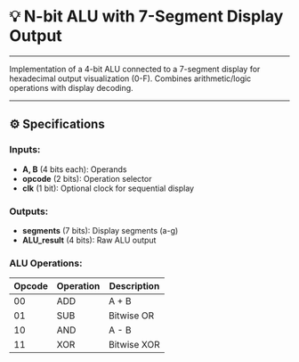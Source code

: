 # 💡 N-bit ALU with 7-Segment Display Output

---

Implementation of a 4-bit ALU connected to a 7-segment display for hexadecimal output visualization (0-F). Combines arithmetic/logic operations with display decoding.

---

## ⚙️ Specifications

### Inputs:
- **A, B** (4 bits each): Operands
- **opcode** (2 bits): Operation selector
- **clk** (1 bit): Optional clock for sequential display

### Outputs:
- **segments** (7 bits): Display segments (a-g)
- **ALU_result** (4 bits): Raw ALU output

### ALU Operations:
| Opcode | Operation  | Description          |
|--------|------------|----------------------|
| 00     | ADD        | A + B                |
| 01     | SUB        | Bitwise OR           |
| 10     | AND        | A - B                |
| 11     | XOR        | Bitwise XOR          |
